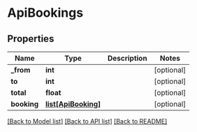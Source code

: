 # ApiBookings

## Properties
Name | Type | Description | Notes
------------ | ------------- | ------------- | -------------
**_from** | **int** |  | [optional] 
**to** | **int** |  | [optional] 
**total** | **float** |  | [optional] 
**booking** | [**list[ApiBooking]**](ApiBooking.md) |  | [optional] 

[[Back to Model list]](../README.md#documentation-for-models) [[Back to API list]](../README.md#documentation-for-api-endpoints) [[Back to README]](../README.md)


